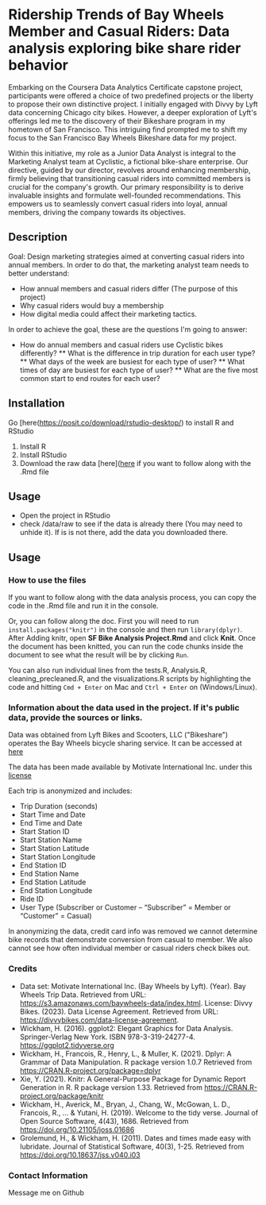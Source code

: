 # Ridership Trends of Bay Wheels Member and Casual Riders: Data analysis exploring bike share rider behavior
Embarking on the Coursera Data Analytics Certificate capstone project, participants were offered a choice of two predefined projects or the liberty to propose their own distinctive project. I initially engaged with Divvy by Lyft data concerning Chicago city bikes. However, a deeper exploration of Lyft's offerings led me to the discovery of their Bikeshare program in my hometown of San Francisco. This intriguing find prompted me to shift my focus to the San Francisco Bay Wheels Bikeshare data for my project.

Within this initiative, my role as a Junior Data Analyst is integral to the Marketing Analyst team at Cyclistic, a fictional bike-share enterprise. Our directive, guided by our director, revolves around enhancing membership, firmly believing that transitioning casual riders into committed members is crucial for the company's growth. Our primary responsibility is to derive invaluable insights and formulate well-founded recommendations. This empowers us to seamlessly convert casual riders into loyal, annual members, driving the company towards its objectives.

## Description
Goal: Design marketing strategies aimed at converting casual riders into annual members. In order to do that, the marketing analyst team needs to better understand:
* How annual members and casual riders differ (The purpose of this project)
* Why casual riders would buy a membership
* How digital media could affect their marketing tactics. 

In order to achieve the goal, these are the questions I'm going to answer:
* How do annual members and casual riders use Cyclistic bikes differently?
** What is the difference in trip duration for each user type?
** What days of the week are busiest for each type of user?
** What times of day are busiest for each type of user?
** What are the five most common start to end routes for each user?

## Installation
Go [here(https://posit.co/download/rstudio-desktop/) to install R and RStudio
1. Install R
2. Install RStudio
3. Download the raw data [here]([here](https://s3.amazonaws.com/baywheels-data/index.html) if you want to follow along with the .Rmd file

## Usage
* Open the project in RStudio
* check /data/raw to see if the data is already there (You may need to unhide it).  If is is not there, add the data you downloaded there.

## Usage
### How to use the files
If you want to follow along with the data analysis process, you can copy the code in the .Rmd file and run it in the console.

Or, you can follow along the doc.  First you will need to run `install.packages("knitr")` in the console and then run `library(dplyr)`.  After Adding knitr, open **SF Bike Analysis Project.Rmd** and click **Knit**.  Once the document has been knitted, you can run the code chunks inside the document to see what the result will be by clicking `Run`.

You can also run individual lines from the tests.R, Analysis.R, cleaning_precleaned.R, and the visualizations.R scripts by highlighting the code and hitting `Cmd + Enter` on Mac and `Ctrl + Enter` on (Windows/Linux).

### Information about the data used in the project. If it's public data, provide the sources or links.

Data was obtained from Lyft Bikes and Scooters, LLC ("Bikeshare") operates the Bay Wheels bicycle sharing service.  It can be accessed at [here](https://s3.amazonaws.com/baywheels-data/index.html)

The data has been made available by Motivate International Inc. under this [license](https://baywheels-assets.s3.amazonaws.com/data-license-agreement.html)

Each trip is anonymized and includes:
* Trip Duration (seconds)
* Start Time and Date
* End Time and Date
* Start Station ID
* Start Station Name
* Start Station Latitude
* Start Station Longitude
* End Station ID
* End Station Name
* End Station Latitude
* End Station Longitude
* Ride ID
* User Type (Subscriber or Customer – “Subscriber” = Member or “Customer” = Casual)

In anonymizing the data, credit card info was removed we cannot determine bike records that demonstrate conversion from casual to member.  We also cannot see how often individual member or casual riders check bikes out.

### Credits
* Data set: Motivate International Inc. (Bay Wheels by Lyft). (Year). Bay Wheels Trip Data. Retrieved from URL: https://s3.amazonaws.com/baywheels-data/index.html.
License: Divvy Bikes. (2023). Data License Agreement. Retrieved from URL: https://divvybikes.com/data-license-agreement.
* Wickham, H. (2016). ggplot2: Elegant Graphics for Data Analysis. Springer-Verlag New York. ISBN 978-3-319-24277-4. https://ggplot2.tidyverse.org
* Wickham, H., Francois, R., Henry, L., & Muller, K. (2021). Dplyr: A Grammar of Data Manipulation. R package version 1.0.7 Retrieved from https://CRAN.R-project.org/package=dplyr
* Xie, Y. (2021). Knitr: A General-Purpose Package for Dynamic Report Generation in R. R package version 1.33. Retrieved from https://CRAN.R-project.org/package/knitr
* Wickham, H., Averick, M., Bryan, J., Chang, W., McGowan, L. D., Francois, R., … & Yutani, H. (2019). Welcome to the tidy verse. Journal of Open Source Software, 4(43), 1686. Retrieved from https://doi.org/10.21105/joss.01686
* Grolemund, H., & Wickham, H. (2011). Dates and times made easy with lubridate. Journal of Statistical Software, 40(3), 1-25. Retrieved from https://doi.org/10.18637/jss.v040.i03

### Contact Information
Message me on Github